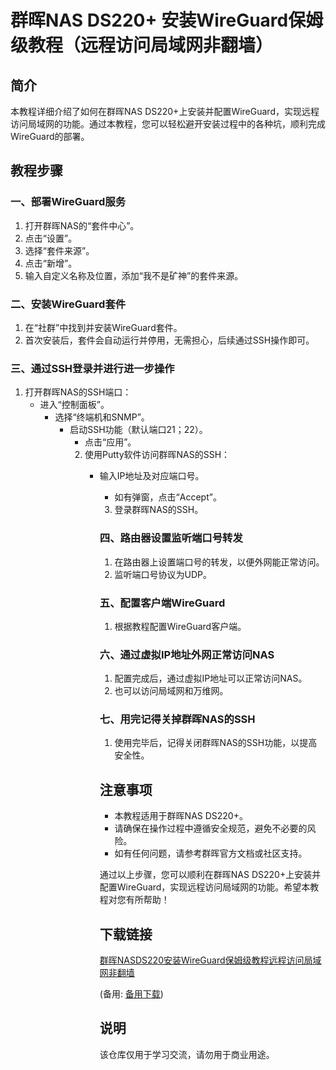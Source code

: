 # 群晖NAS DS220+ 安装WireGuard保姆级教程（远程访问局域网非翻墙）

## 简介
本教程详细介绍了如何在群晖NAS DS220+上安装并配置WireGuard，实现远程访问局域网的功能。通过本教程，您可以轻松避开安装过程中的各种坑，顺利完成WireGuard的部署。

## 教程步骤

### 一、部署WireGuard服务
1. 打开群晖NAS的“套件中心”。
2. 点击“设置”。
3. 选择“套件来源”。
4. 点击“新增”。
5. 输入自定义名称及位置，添加“我不是矿神”的套件来源。

### 二、安装WireGuard套件
1. 在“社群”中找到并安装WireGuard套件。
2. 首次安装后，套件会自动运行并停用，无需担心，后续通过SSH操作即可。

### 三、通过SSH登录并进行进一步操作
1. 打开群晖NAS的SSH端口：
   - 进入“控制面板”。
      - 选择“终端机和SNMP”。
         - 启动SSH功能（默认端口21；22）。
            - 点击“应用”。
            2. 使用Putty软件访问群晖NAS的SSH：
               - 输入IP地址及对应端口号。
                  - 如有弹窗，点击“Accept”。
                  3. 登录群晖NAS的SSH。

                  ### 四、路由器设置监听端口号转发
                  1. 在路由器上设置端口号的转发，以便外网能正常访问。
                  2. 监听端口号协议为UDP。

                  ### 五、配置客户端WireGuard
                  1. 根据教程配置WireGuard客户端。

                  ### 六、通过虚拟IP地址外网正常访问NAS
                  1. 配置完成后，通过虚拟IP地址可以正常访问NAS。
                  2. 也可以访问局域网和万维网。

                  ### 七、用完记得关掉群晖NAS的SSH
                  1. 使用完毕后，记得关闭群晖NAS的SSH功能，以提高安全性。

                  ## 注意事项
                  - 本教程适用于群晖NAS DS220+。
                  - 请确保在操作过程中遵循安全规范，避免不必要的风险。
                  - 如有任何问题，请参考群晖官方文档或社区支持。

                  通过以上步骤，您可以顺利在群晖NAS DS220+上安装并配置WireGuard，实现远程访问局域网的功能。希望本教程对您有所帮助！

                  ## 下载链接
                  [群晖NASDS220安装WireGuard保姆级教程远程访问局域网非翻墙](https://pan.quark.cn/s/e8d853e03af3) 

                  (备用: [备用下载](https://pan.baidu.com/s/1GHiuGZIcKlFWmIAt0kOrpg?pwd=1234))

                  ## 说明

                  该仓库仅用于学习交流，请勿用于商业用途。
